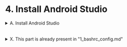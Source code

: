 # **4. Install Android Studio**
<details><summary>A. Install Android Studio</summary>

```bash
sudo apt install -y libc6:i386 libncurses5:i386 libstdc++6:i386 lib32z1 libbz2-1.0:i386

```

```bash
sudo snap install android-studio --classic

```
</details><br><br>


<details><summary>X. This part is already present in "1_bashrc_config.md"</summary>

```bash
echo '' >> ~/.bashrc
echo 'export ANDROID_HOME=/home/$USER/Android/Sdk' >> ~/.bashrc
echo 'export ANDROID_SDK_ROOT=/home/$USER/Android/Sdk' >> ~/.bashrc
echo '' >> ~/.bashrc
echo 'export PATH=$PATH:$ANDROID_HOME/tools' >> ~/.bashrc
echo 'export PATH=$PATH:$ANDROID_HOME/platform-tools' >> ~/.bashrc

```

```bash
source ~/.bashrc

```

```bash
# Status Android Studio
adb --version

```
</details><br><br>
